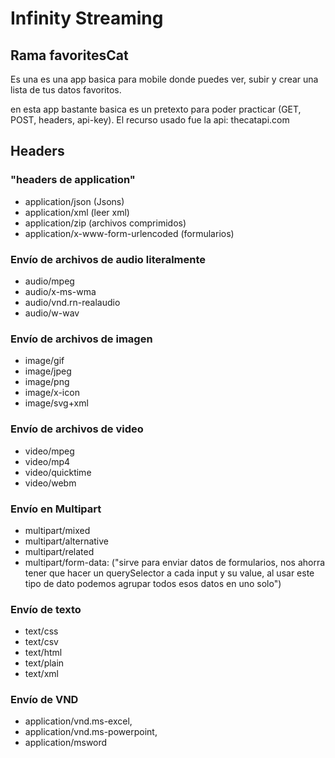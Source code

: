 # Infinity Streaming

## Rama favoritesCat

Es una es una app basica para mobile donde puedes ver, subir y crear una lista de tus datos favoritos.

en esta app bastante basica es un pretexto para poder practicar (GET, POST, headers, api-key). El recurso usado fue la api: thecatapi.com

## Headers

### "headers de application"

- application/json (Jsons)
- application/xml (leer xml)
- application/zip (archivos comprimidos)
- application/x-www-form-urlencoded (formularios)

### Envío de archivos de audio literalmente

- audio/mpeg
- audio/x-ms-wma
- audio/vnd.rn-realaudio
- audio/w-wav

### Envío de archivos de imagen

- image/gif
- image/jpeg
- image/png
- image/x-icon
- image/svg+xml

### Envío de archivos de video

- video/mpeg
- video/mp4
- video/quicktime
- video/webm

### Envío en Multipart

- multipart/mixed
- multipart/alternative
- multipart/related
- multipart/form-data: ("sirve para enviar datos de formularios, nos ahorra tener que hacer un querySelector a cada input y su value, al usar este tipo de dato podemos agrupar todos esos datos en uno solo")

### Envío de texto

- text/css
- text/csv
- text/html
- text/plain
- text/xml

### Envío de VND

- application/vnd.ms-excel,
- application/vnd.ms-powerpoint,
- application/msword
